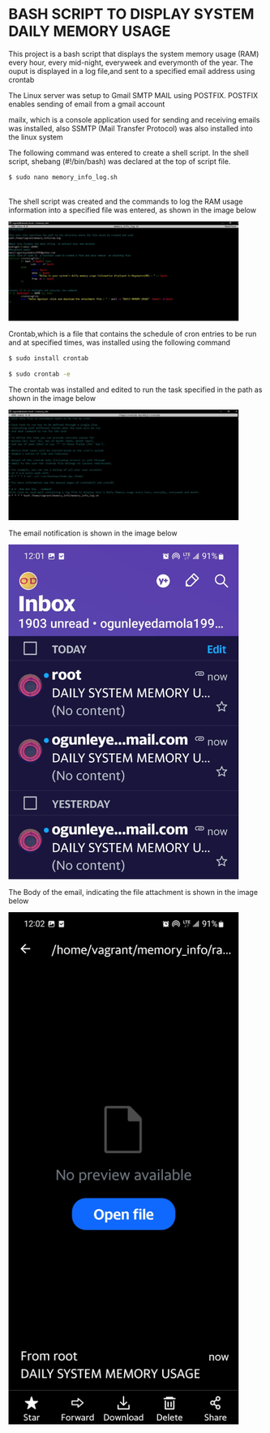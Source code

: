 <h1> BASH SCRIPT TO DISPLAY SYSTEM DAILY MEMORY USAGE </h1>

<p> This project is a bash script that displays the system memory usage (RAM) every hour, every mid-night, everyweek and everymonth of the year. The ouput is displayed in a log file,and sent to a specified email address using crontab</p>
  
<p> The Linux server was setup to Gmail SMTP MAIL using POSTFIX. POSTFIX enables sending of email from a gmail account</p>
<p> mailx, which is a console application used for sending and receiving emails was installed, also SSMTP (Mail Transfer Protocol) was also installed into the linux system</p>
<p> The following command was entered to create a shell script. In the shell script, shebang (#!/bin/bash) was declared at the top of script file.</p>
  
 ``` bash
 $ sudo nano memory_info_log.sh
  
 ```
<p>The shell script was created and the commands to log the RAM usage information into a specified file was entered, as shown in the image below</p>
<p><img src="https://github.com/ogunleye0720/Altschool-cloud-exercise/raw/main/ALT-SHELL-SCRIPT-ASSNMNT.JPG" height="10%" width="90%" /><p>
  
<p> Crontab,which is a file that contains the schedule of cron entries to be run and at specified times, was installed using the following command</p>

``` bash
$ sudo install crontab
```

``` bash
$ sudo crontab -e
```

<p>The crontab was installed and edited to run the task specified in the path as shown in the image below</p>
<p><img src="https://github.com/ogunleye0720/Altschool-cloud-exercise/raw/main/crontab-daily-memory-usage.JPG" height="10%" width="90%" /><p>
  
<p> The email notification is shown in the image below </p>
<p><img src="https://github.com/ogunleye0720/Altschool-cloud-exercise/raw/main/Yahoo Mail.jpg" height="10%" width="90%" /></p>

<p> The Body of the email, indicating the file attachment is shown in the image below </p>
<p><img src="https://github.com/ogunleye0720/Altschool-cloud-exercise/raw/main/Memory_Attachment.jpg" height="10%" width="90%" /></p>
